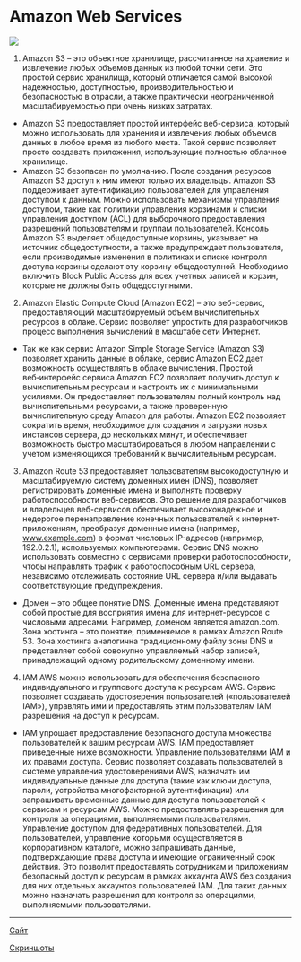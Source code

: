 # Amazon Web Services #
![](https://www.itsec.ru/hs-fs/hubfs/ISR/AWS.png?width=270&name=AWS.png)
1. Amazon S3 – это объектное хранилище, рассчитанное на хранение и извлечение любых объемов данных из любой точки сети. Это простой сервис хранилища, который отличается самой высокой надежностью, доступностью, производительностью и безопасностью в отрасли, а также практически неограниченной масштабируемостью при очень низких затратах.
* Amazon S3 предоставляет простой интерфейс веб-сервиса, который можно использовать для хранения и извлечения любых объемов данных в любое время из любого места. Такой сервис позволяет просто создавать приложения, использующие полностью облачное хранилище. 
* Amazon S3 безопасен по умолчанию. После создания ресурсов Amazon S3 доступ к ним имеют только их владельцы. Amazon S3 поддерживает аутентификацию пользователей для управления доступом к данным. Можно использовать механизмы управления доступом, такие как политики управления корзинами и списки управления доступом (ACL) для выборочного предоставления разрешений пользователям и группам пользователей. Консоль Amazon S3 выделяет общедоступные корзины, указывает на источник общедоступности, а также предупреждает пользователя, если производимые изменения в политиках и списке контроля доступа корзины сделают эту корзину общедоступной. Необходимо включить Block Public Access для всех учетных записей и корзин, которые не должны быть общедоступными. 

2. Amazon Elastic Compute Cloud (Amazon EC2) – это веб-сервис, предоставляющий масштабируемый объем вычислительных ресурсов в облаке. Сервис позволяет упростить для разработчиков процесс выполнения вычислений в масштабе сети Интернет.
* Так же как сервис Amazon Simple Storage Service (Amazon S3) позволяет хранить данные в облаке, сервис Amazon EC2 дает возможность осуществлять в облаке вычисления. Простой веб‑интерфейс сервиса Amazon EC2 позволяет получить доступ к вычислительным ресурсам и настроить их с минимальными усилиями. Он предоставляет пользователям полный контроль над вычислительными ресурсами, а также проверенную вычислительную среду Amazon для работы. Amazon EC2 позволяет сократить время, необходимое для создания и загрузки новых инстансов сервера, до нескольких минут, и обеспечивает возможность быстро масштабироваться в любом направлении с учетом изменяющихся требований к вычислительным ресурсам. 

3. Amazon Route 53 предоставляет пользователям высокодоступную и масштабируемую систему доменных имен (DNS), позволяет регистрировать доменные имена и выполнять проверку работоспособности веб-сервисов. Это решение для разработчиков и владельцев веб-сервисов обеспечивает высоконадежное и недорогое перенаправление конечных пользователей к интернет-приложениям, преобразуя доменные имена (например, www.example.com) в формат числовых IP-адресов (например, 192.0.2.1), используемых компьютерами. Сервис DNS можно использовать совместно с сервисами проверки работоспособности, чтобы направлять трафик к работоспособным URL сервера, независимо отслеживать состояние URL сервера и/или выдавать соответствующие предупреждения.
* Домен – это общее понятие DNS. Доменные имена представляют собой простые для восприятия имена для интернет-ресурсов с числовыми адресами. Например, доменом является amazon.com. Зона хостинга – это понятие, применяемое в рамках Amazon Route 53. Зона хостинга аналогична традиционному файлу зоны DNS и представляет собой совокупно управляемый набор записей, принадлежащий одному родительскому доменному имени. 

4. IAM AWS можно использовать для обеспечения безопасного индивидуального и группового доступа к ресурсам AWS. Сервис позволяет создавать удостоверения пользователей («пользователей IAM»), управлять ими и предоставлять этим пользователям IAM разрешения на доступ к ресурсам.
* IAM упрощает предоставление безопасного доступа множества пользователей к вашим ресурсам AWS. IAM предоставляет приведенные ниже возможности.
Управление пользователями IAM и их правами доступа. Сервис позволяет создавать пользователей в системе управления удостоверениями AWS, назначать им индивидуальные данные для доступа (такие как ключи доступа, пароли, устройства многофакторной аутентификации) или запрашивать временные данные для доступа пользователей к сервисам и ресурсам AWS. Можно предоставлять разрешения для контроля за операциями, выполняемыми пользователями.
Управление доступом для федеративных пользователей. Для пользователей, управление которыми осуществляется в корпоративном каталоге, можно запрашивать данные, подтверждающие права доступа и имеющие ограниченный срок действия. Это позволит предоставлять сотрудникам и приложениям безопасный доступ к ресурсам в рамках аккаунта AWS без создания для них отдельных аккаунтов пользователей IAM. Для таких данных можно назначать разрешения для контроля за операциями, выполняемыми пользователями.

***
[Сайт](https://infosite2021.pp.ua/)

[Скриншоты](/m2/task2.2/screenshots.pdf)






